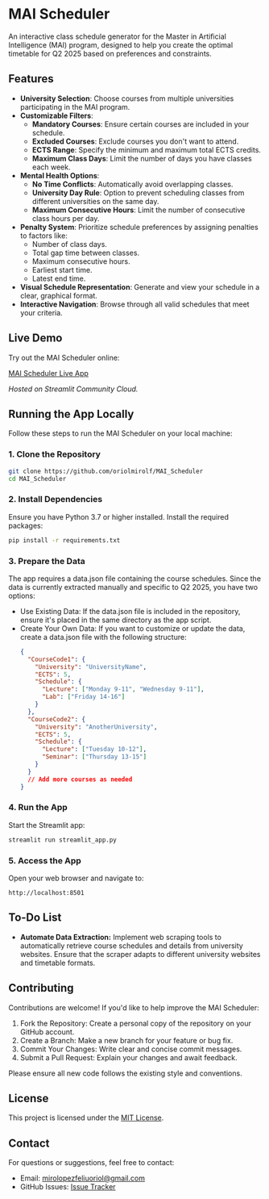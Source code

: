 # MAI Scheduler

An interactive class schedule generator for the Master in Artificial Intelligence (MAI) program, designed to help you create the optimal timetable for Q2 2025 based on preferences and constraints.

## Features

- **University Selection**: Choose courses from multiple universities participating in the MAI program.
- **Customizable Filters**:
  - **Mandatory Courses**: Ensure certain courses are included in your schedule.
  - **Excluded Courses**: Exclude courses you don't want to attend.
  - **ECTS Range**: Specify the minimum and maximum total ECTS credits.
  - **Maximum Class Days**: Limit the number of days you have classes each week.
- **Mental Health Options**:
  - **No Time Conflicts**: Automatically avoid overlapping classes.
  - **University Day Rule**: Option to prevent scheduling classes from different universities on the same day.
  - **Maximum Consecutive Hours**: Limit the number of consecutive class hours per day.
- **Penalty System**: Prioritize schedule preferences by assigning penalties to factors like:
  - Number of class days.
  - Total gap time between classes.
  - Maximum consecutive hours.
  - Earliest start time.
  - Latest end time.
- **Visual Schedule Representation**: Generate and view your schedule in a clear, graphical format.
- **Interactive Navigation**: Browse through all valid schedules that meet your criteria.

## Live Demo

Try out the MAI Scheduler online:

[MAI Scheduler Live App](https://mai-scheduler.streamlit.app)

*Hosted on Streamlit Community Cloud.*

## Running the App Locally

Follow these steps to run the MAI Scheduler on your local machine:

### 1. Clone the Repository

```bash
git clone https://github.com/oriolmirolf/MAI_Scheduler
cd MAI_Scheduler
```
### 2. Install Dependencies

Ensure you have Python 3.7 or higher installed. Install the required packages:

```bash
pip install -r requirements.txt
```

### 3. Prepare the Data

The app requires a data.json file containing the course schedules. Since the data is currently extracted manually and specific to Q2 2025, you have two options:
- Use Existing Data: If the data.json file is included in the repository, ensure it's placed in the same directory as the app script.
- Create Your Own Data: If you want to customize or update the data, create a data.json file with the following structure:
  ```json
  {
    "CourseCode1": {
      "University": "UniversityName",
      "ECTS": 5,
      "Schedule": {
        "Lecture": ["Monday 9-11", "Wednesday 9-11"],
        "Lab": ["Friday 14-16"]
      }
    },
    "CourseCode2": {
      "University": "AnotherUniversity",
      "ECTS": 5,
      "Schedule": {
        "Lecture": ["Tuesday 10-12"],
        "Seminar": ["Thursday 13-15"]
      }
    }
    // Add more courses as needed
  }
  ```

### 4. Run the App
Start the Streamlit app:
```bash
streamlit run streamlit_app.py
```

### 5. Access the App
Open your web browser and navigate to:
```
http://localhost:8501
```

## To-Do List
- **Automate Data Extraction:** Implement web scraping tools to automatically retrieve course schedules and details from university websites.
Ensure that the scraper adapts to different university websites and timetable formats.



## Contributing
Contributions are welcome! If you'd like to help improve the MAI Scheduler:

1. Fork the Repository: Create a personal copy of the repository on your GitHub account.
2. Create a Branch: Make a new branch for your feature or bug fix.
3. Commit Your Changes: Write clear and concise commit messages.
4. Submit a Pull Request: Explain your changes and await feedback.

Please ensure all new code follows the existing style and conventions.

## License
This project is licensed under the [MIT License](https://mit-license.org).

## Contact
For questions or suggestions, feel free to contact:

- Email: mirolopezfeliuoriol@gmail.com
- GitHub Issues: [Issue Tracker](https://github.com/oriolmirolf/MAI_Scheduler/issues)
